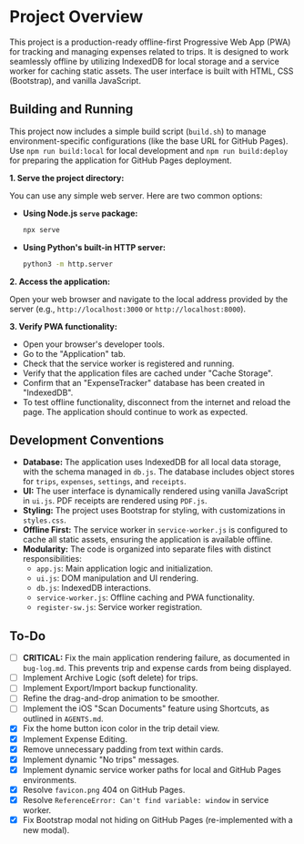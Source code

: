# Project Overview

This project is a production-ready offline-first Progressive Web App (PWA) for tracking and managing expenses related to trips. It is designed to work seamlessly offline by utilizing IndexedDB for local storage and a service worker for caching static assets. The user interface is built with HTML, CSS (Bootstrap), and vanilla JavaScript.

## Building and Running

This project now includes a simple build script (`build.sh`) to manage environment-specific configurations (like the base URL for GitHub Pages). Use `npm run build:local` for local development and `npm run build:deploy` for preparing the application for GitHub Pages deployment.

**1. Serve the project directory:**

You can use any simple web server. Here are two common options:

*   **Using Node.js `serve` package:**
    ```bash
    npx serve
    ```

*   **Using Python's built-in HTTP server:**
    ```bash
    python3 -m http.server
    ```

**2. Access the application:**

Open your web browser and navigate to the local address provided by the server (e.g., `http://localhost:3000` or `http://localhost:8000`).

**3. Verify PWA functionality:**

*   Open your browser's developer tools.
*   Go to the "Application" tab.
*   Check that the service worker is registered and running.
*   Verify that the application files are cached under "Cache Storage".
*   Confirm that an "ExpenseTracker" database has been created in "IndexedDB".
*   To test offline functionality, disconnect from the internet and reload the page. The application should continue to work as expected.

## Development Conventions

*   **Database:** The application uses IndexedDB for all local data storage, with the schema managed in `db.js`. The database includes object stores for `trips`, `expenses`, `settings`, and `receipts`.
*   **UI:** The user interface is dynamically rendered using vanilla JavaScript in `ui.js`. PDF receipts are rendered using `PDF.js`.
*   **Styling:** The project uses Bootstrap for styling, with customizations in `styles.css`.
*   **Offline First:** The service worker in `service-worker.js` is configured to cache all static assets, ensuring the application is available offline.
*   **Modularity:** The code is organized into separate files with distinct responsibilities:
    *   `app.js`: Main application logic and initialization.
    *   `ui.js`: DOM manipulation and UI rendering.
    *   `db.js`: IndexedDB interactions.
    *   `service-worker.js`: Offline caching and PWA functionality.
    *   `register-sw.js`: Service worker registration.

## To-Do

*   [ ] **CRITICAL:** Fix the main application rendering failure, as documented in `bug-log.md`. This prevents trip and expense cards from being displayed.
*   [ ] Implement Archive Logic (soft delete) for trips.
*   [ ] Implement Export/Import backup functionality.
*   [ ] Refine the drag-and-drop animation to be smoother.
*   [ ] Implement the iOS "Scan Documents" feature using Shortcuts, as outlined in `AGENTS.md`.
*   [x] Fix the home button icon color in the trip detail view.
*   [x] Implement Expense Editing.
*   [x] Remove unnecessary padding from text within cards.
*   [x] Implement dynamic "No trips" messages.
*   [x] Implement dynamic service worker paths for local and GitHub Pages environments.
*   [x] Resolve `favicon.png` 404 on GitHub Pages.
*   [x] Resolve `ReferenceError: Can't find variable: window` in service worker.
*   [x] Fix Bootstrap modal not hiding on GitHub Pages (re-implemented with a new modal).
